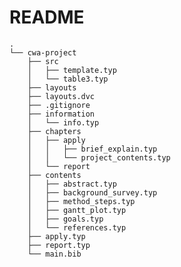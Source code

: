 # README

    .
    └── cwa-project
        ├── src
        │   ├── template.typ
        │   └── table3.typ
        ├── layouts
        ├── layouts.dvc
        ├── .gitignore
        ├── information
        │   └── info.typ
        ├── chapters
        │   ├── apply
        │   │   ├── brief_explain.typ
        │   │   └── project_contents.typ
        │   └── report
        ├── contents
        │   ├── abstract.typ
        │   ├── background_survey.typ
        │   ├── method_steps.typ
        │   ├── gantt_plot.typ
        │   ├── goals.typ
        │   └── references.typ
        ├── apply.typ
        ├── report.typ
        └── main.bib